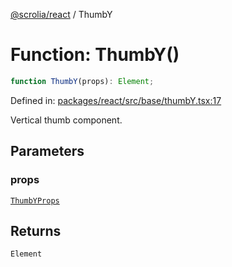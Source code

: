 [@scrolia/react](../README.md) / ThumbY

# Function: ThumbY()

```ts
function ThumbY(props): Element;
```

Defined in: [packages/react/src/base/thumbY.tsx:17](https://github.com/alpheustangs/scrolia/blob/6e40d863f64abf882be181a26502e5d480dddfc9/packages/react/src/base/thumbY.tsx#L17)

Vertical thumb component.

## Parameters

### props

[`ThumbYProps`](../type-aliases/ThumbYProps.md)

## Returns

`Element`
